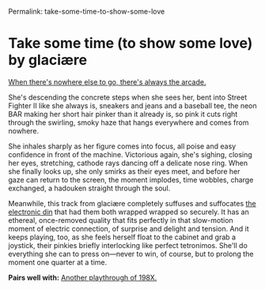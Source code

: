Permalink: take-some-time-to-show-some-love

# Take some time (to show some love) by glaciære

[When there's nowhere else to go, there's always the arcade.](https://steviasphere.bandcamp.com/track/take-some-time-to-show-some-love)

She's descending the concrete steps when she sees her, bent into Street Fighter II like she always is, sneakers and jeans and a baseball tee, the neon BAR making her short hair pinker than it already is, so pink it cuts right through the swirling, smoky haze that hangs everywhere and comes from nowhere.

She inhales sharply as her figure comes into focus, all poise and easy confidence in front of the machine. Victorious again, she's sighing, closing her eyes, stretching, cathode rays dancing off a delicate nose ring. When she finally looks up, she only smirks as their eyes meet, and before her gaze can return to the screen, the moment implodes, time wobbles, charge exchanged, a hadouken straight through the soul.

Meanwhile, this track from glaciære completely suffuses and suffocates [the electronic din](http://arcade.hofle.com/) that had them both wrapped wrapped so securely. It has an ethereal, once-removed quality that fits perfectly in that slow-motion moment of electric connection, of surprise and delight and tension. And it keeps playing, too, as she feels herself float to the cabinet and grab a joystick, their pinkies briefly interlocking like perfect tetronimos. She'll do everything she can to press on—never to win, of course, but to prolong the moment one quarter at a time.

**Pairs well with:** [Another playthrough of 198X.](http://semioticrobotic.info/review-198x)

